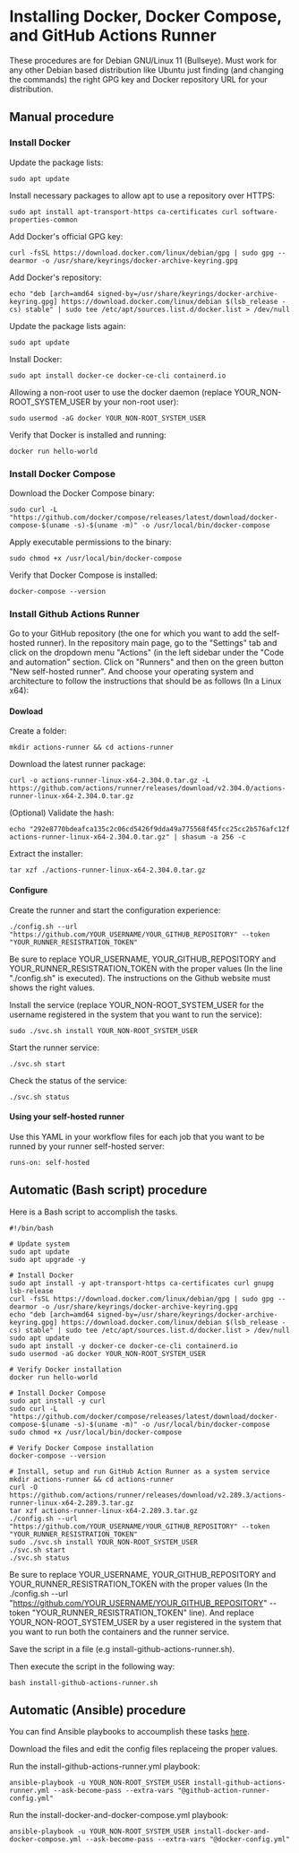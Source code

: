 # Installing Docker, Docker Compose, and GitHub Actions Runner

These procedures are for Debian GNU/Linux 11 (Bullseye). Must work for any other Debian based distribution like Ubuntu just finding (and changing the commands) the right GPG key and Docker repository URL for your distribution.


## Manual procedure


### Install Docker

Update the package lists:

    sudo apt update


Install necessary packages to allow apt to use a repository over HTTPS:

    sudo apt install apt-transport-https ca-certificates curl software-properties-common


Add Docker's official GPG key:

    curl -fsSL https://download.docker.com/linux/debian/gpg | sudo gpg --dearmor -o /usr/share/keyrings/docker-archive-keyring.gpg


Add Docker's repository:

    echo "deb [arch=amd64 signed-by=/usr/share/keyrings/docker-archive-keyring.gpg] https://download.docker.com/linux/debian $(lsb_release -cs) stable" | sudo tee /etc/apt/sources.list.d/docker.list > /dev/null


Update the package lists again:

    sudo apt update


Install Docker:

    sudo apt install docker-ce docker-ce-cli containerd.io


Allowing a non-root user to use the docker daemon (replace YOUR_NON-ROOT_SYSTEM_USER by your non-root user):

    sudo usermod -aG docker YOUR_NON-ROOT_SYSTEM_USER


Verify that Docker is installed and running:

    docker run hello-world


### Install Docker Compose

Download the Docker Compose binary:

    sudo curl -L "https://github.com/docker/compose/releases/latest/download/docker-compose-$(uname -s)-$(uname -m)" -o /usr/local/bin/docker-compose


Apply executable permissions to the binary:

    sudo chmod +x /usr/local/bin/docker-compose


Verify that Docker Compose is installed:

    docker-compose --version


### Install Github Actions Runner

Go to your GitHub repository (the one for which you want to add the self-hosted runner). In the repository main page, go to the "Settings" tab and click on the dropdown menu "Actions" (in the left sidebar under the "Code and automation" section. Click on "Runners" and then on the green button "New self-hosted runner". And choose your operating system and architecture to follow the instructions that should be as follows (In a Linux x64):

#### Dowload

Create a folder:

    mkdir actions-runner && cd actions-runner


Download the latest runner package:

    curl -o actions-runner-linux-x64-2.304.0.tar.gz -L https://github.com/actions/runner/releases/download/v2.304.0/actions-runner-linux-x64-2.304.0.tar.gz


(Optional) Validate the hash:

    echo "292e8770bdeafca135c2c06cd5426f9dda49a775568f45fcc25cc2b576afc12f  actions-runner-linux-x64-2.304.0.tar.gz" | shasum -a 256 -c


Extract the installer:

    tar xzf ./actions-runner-linux-x64-2.304.0.tar.gz


#### Configure

Create the runner and start the configuration experience:

    ./config.sh --url "https://github.com/YOUR_USERNAME/YOUR_GITHUB_REPOSITORY" --token "YOUR_RUNNER_RESISTRATION_TOKEN"


Be sure to replace YOUR_USERNAME, YOUR_GITHUB_REPOSITORY and YOUR_RUNNER_RESISTRATION_TOKEN with the proper values (In the line "./config.sh" is executed). The instructions on the Github website must shows the right values.

Install the service (replace YOUR_NON-ROOT_SYSTEM_USER for the username registered in the system that you want to run the service):

    sudo ./svc.sh install YOUR_NON-ROOT_SYSTEM_USER


Start the runner service:

    ./svc.sh start


Check the status of the service:

    ./svc.sh status


#### Using your self-hosted runner

Use this YAML in your workflow files for each job that you want to be runned by your runner self-hosted server:

    runs-on: self-hosted



## Automatic (Bash script) procedure

Here is a Bash script to accomplish the tasks.


    #!/bin/bash

    # Update system
    sudo apt update
    sudo apt upgrade -y

    # Install Docker
    sudo apt install -y apt-transport-https ca-certificates curl gnupg lsb-release
    curl -fsSL https://download.docker.com/linux/debian/gpg | sudo gpg --dearmor -o /usr/share/keyrings/docker-archive-keyring.gpg
    echo "deb [arch=amd64 signed-by=/usr/share/keyrings/docker-archive-keyring.gpg] https://download.docker.com/linux/debian $(lsb_release -cs) stable" | sudo tee /etc/apt/sources.list.d/docker.list > /dev/null
    sudo apt update
    sudo apt install -y docker-ce docker-ce-cli containerd.io
    sudo usermod -aG docker YOUR_NON-ROOT_SYSTEM_USER

    # Verify Docker installation
    docker run hello-world
    
    # Install Docker Compose
    sudo apt install -y curl
    sudo curl -L "https://github.com/docker/compose/releases/latest/download/docker-compose-$(uname -s)-$(uname -m)" -o /usr/local/bin/docker-compose
    sudo chmod +x /usr/local/bin/docker-compose

    # Verify Docker Compose installation
    docker-compose --version

    # Install, setup and run GitHub Action Runner as a system service
    mkdir actions-runner && cd actions-runner
    curl -O https://github.com/actions/runner/releases/download/v2.289.3/actions-runner-linux-x64-2.289.3.tar.gz
    tar xzf actions-runner-linux-x64-2.289.3.tar.gz
    ./config.sh --url "https://github.com/YOUR_USERNAME/YOUR_GITHUB_REPOSITORY" --token "YOUR_RUNNER_RESISTRATION_TOKEN"
    sudo ./svc.sh install YOUR_NON-ROOT_SYSTEM_USER
    ./svc.sh start
    ./svc.sh status


Be sure to replace YOUR_USERNAME, YOUR_GITHUB_REPOSITORY and YOUR_RUNNER_RESISTRATION_TOKEN with the proper values (In the ./config.sh --url "https://github.com/YOUR_USERNAME/YOUR_GITHUB_REPOSITORY" --token "YOUR_RUNNER_RESISTRATION_TOKEN" line). And replace YOUR_NON-ROOT_SYSTEM_USER by a user registered in the system that you want to run both the containers and the runner service.

Save the script in a file (e.g install-github-actions-runner.sh).

Then execute the script in the following way:

    bash install-github-actions-runner.sh



## Automatic (Ansible) procedure

You can find Ansible playbooks to accoumplish these tasks [here](../resources/ansible).

Download the files and edit the config files replaceing the proper values.

Run the install-github-actions-runner.yml playbook:

    ansible-playbook -u YOUR_NON-ROOT_SYSTEM_USER install-github-actions-runner.yml --ask-become-pass --extra-vars "@github-action-runner-config.yml"


Run the install-docker-and-docker-compose.yml playbook:

    ansible-playbook -u YOUR_NON-ROOT_SYSTEM_USER install-docker-and-docker-compose.yml --ask-become-pass --extra-vars "@docker-config.yml"

